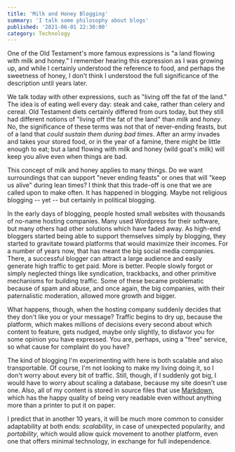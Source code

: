 ```yaml
---
title: 'Milk and Honey Blogging'
summary: 'I talk some philosophy about blogs'
published: '2021-06-01 22:30:00'
category: Technology
---
```


One of the Old Testament's more famous expressions is "a land flowing with milk
and honey."  I remember hearing this expression as I was growing up, and while 
I certainly understood the reference to food, and perhaps the sweetness of 
honey, I don't think I understood the full significance of the description 
until years later.

We talk today with other expressions, such as "living off the fat of the land." 
The idea is of eating well every day: steak and cake, rather than celery and
cereal.  Old Testament diets certainly differed from ours today, but they still 
had different notions of "living off the fat of the land" than _milk_ and 
_honey_.  No, the significance of these terms was not that of never-ending
feasts, but of a land that _could sustain them during bad times_.  After an
army invades and takes your stored food, or in the year of a famine, there might 
be little enough to eat; but a land flowing with milk and honey (wild goat's 
milk) will keep you alive even when things are bad.

This concept of milk and honey applies to many things.  Do we want surroundings 
that can support "never ending feasts" or ones that will "keep us alive" during
lean times?  I think that this trade-off is one that we are called upon to make 
often.  It has happened in blogging.  Maybe not religious blogging -- yet -- but 
certainly in political blogging.

In the early days of blogging, people hosted small websites with thousands of
no-name hosting companies.  Many used Wordpress for their software, but many 
others had other solutions which have faded away.  As high-end bloggers started 
being able to support themselves simply by blogging, they started to gravitate 
toward platforms that would maximize their incomes.  For a number of years now,
that has meant the big social media companies.  There, a successful blogger can 
attract a large audience and easily generate high traffic to get paid.  More is
better.  People slowly forgot or simply neglected things like syndication, 
trackbacks, and other primitive mechanisms for building traffic.  Some of these 
became problematic because of spam and abuse, and once again, the big companies,
with their paternalistic moderation, allowed more growth and bigger.

What happens, though, when the hosting company suddenly decides that they don't 
like you or your message?  Traffic begins to dry up, because the platform, which 
makes millions of decisions every second about which content to feature, gets 
nudged, maybe only slightly, to disfavor you for some opinion you have expressed. 
You are, perhaps, using a "free" service, so what cause for complaint do you have?

The kind of blogging I'm experimenting with here is both scalable and also 
transportable.  Of course, I'm not looking to make my living doing it, so I 
don't worry about every bit of traffic.  Still, though, if I suddenly got big, 
I would have to worry about scaling a database, because my site doesn't use one.
Also, all of my content is stored in source files that use [Markdown](https://daringfireball.net/projects/markdown/),
which has the happy quality of being very readable even without anything more
than a printer to put it on paper.

I predict that in another 10 years, it will be much more common to consider
adaptability at both ends:  _scalability_, in case of unexpected popularity, 
and _portability_, which would allow quick movement to another platform, even 
one that offers minimal technology, in exchange for full independence.
